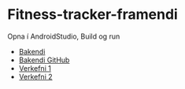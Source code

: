 # Fitness-tracker-framendi
Opna í AndroidStudio, Build og run
- [Bakendi](https://hugbo2-2020.herokuapp.com/)
- [Bakendi GitHub](https://github.com/nth15/Fitness-Tracker)
- [Verkefni 1](https://github.com/arnarsnaeland/Fitness-tracker-framendi/blob/master/onnur_gogn/Verkefni1.pdf)
- [Verkefni 2](https://github.com/arnarsnaeland/Fitness-tracker-framendi/blob/master/onnur_gogn/verkefni2.pdf)
